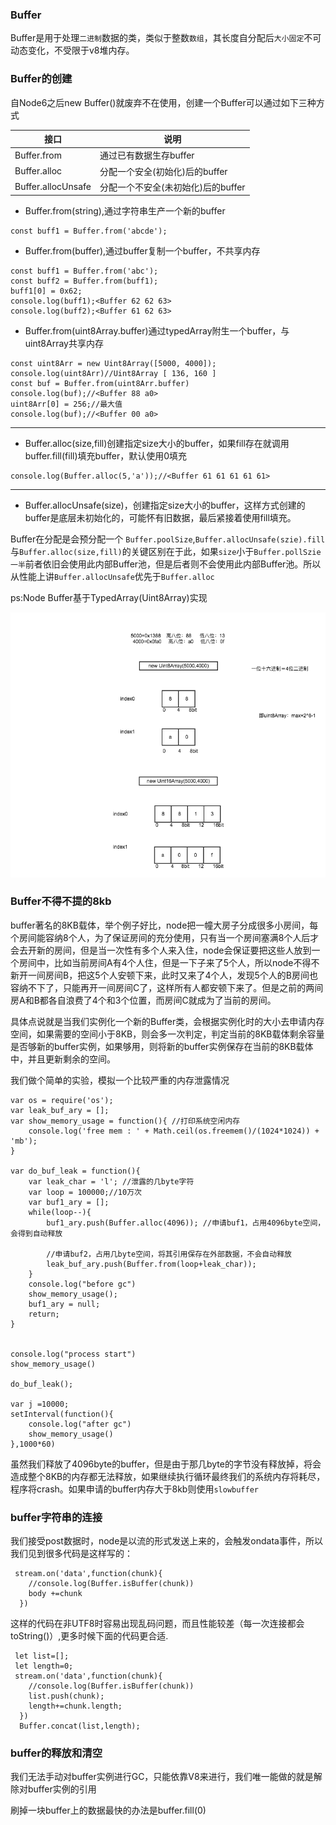 ### Buffer

Buffer是用于处理`二进制`数据的类，类似于整数`数组`，其长度自分配后`大小固定`不可动态变化，不受限于v8堆内存。

### Buffer的创建

自Node6之后new Buffer()就废弃不在使用，创建一个Buffer可以通过如下三种方式

| 接口          | 说明           |
|---------------|---------------|
| Buffer.from        | 通过已有数据生存buffer           |
| Buffer.alloc        | 分配一个安全(初始化)后的buffer           |
| Buffer.allocUnsafe        | 分配一个不安全(未初始化)后的buffer           |


* Buffer.from(string),通过字符串生产一个新的buffer

```
const buff1 = Buffer.from('abcde');
```
 * Buffer.from(buffer),通过buffer复制一个buffer，不共享内存

```
const buff1 = Buffer.from('abc');
const buff2 = Buffer.from(buff1);
buff1[0] = 0x62;
console.log(buff1);<Buffer 62 62 63>
console.log(buff2);<Buffer 61 62 63>
```

* Buffer.from(uint8Array.buffer)通过typedArray附生一个buffer，与uint8Array共享内存

```
const uint8Arr = new Uint8Array([5000, 4000]);
console.log(uint8Arr)//Uint8Array [ 136, 160 ]
const buf = Buffer.from(uint8Arr.buffer)
console.log(buf);//<Buffer 88 a0>
uint8Arr[0] = 256;//最大值
console.log(buf);//<Buffer 00 a0>
```

***

* Buffer.alloc(size,fill)创建指定size大小的buffer，如果fill存在就调用buffer.fill(fill)填充buffer，默认使用0填充

```
console.log(Buffer.alloc(5,'a'));//<Buffer 61 61 61 61 61>
```

***

* Buffer.allocUnsafe(size)，创建指定size大小的buffer，这样方式创建的buffer是底层未初始化的，可能怀有旧数据，最后紧接着使用fill填充。

Buffer在分配是会预分配一个	`Buffer.poolSize`,`Buffer.allocUnsafe(szie).fill`与`Buffer.alloc(size,fill)`的关键区别在于此，如果`size`小于`Buffer.pollSzie一半`前者依旧会使用此内部Buffer池，但是后者则不会使用此内部Buffer池。所以从性能上讲`Buffer.allocUnsafe`优先于`Buffer.alloc`


ps:Node Buffer基于TypedArray(Uint8Array)实现

![uint8Array内存分配](https://github.com/luyufa/NodeLearning/blob/master/io/TypedArray.png)



### Buffer不得不提的8kb

buffer著名的8KB载体，举个例子好比，node把一幢大房子分成很多小房间，每个房间能容纳8个人，为了保证房间的充分使用，只有当一个房间塞满8个人后才会去开新的房间，但是当一次性有多个人来入住，node会保证要把这些人放到一个房间中，比如当前房间A有4个人住，但是一下子来了5个人，所以node不得不新开一间房间B，把这5个人安顿下来，此时又来了4个人，发现5个人的B房间也容纳不下了，只能再开一间房间C了，这样所有人都安顿下来了。但是之前的两间房A和B都各自浪费了4个和3个位置，而房间C就成为了当前的房间。

具体点说就是当我们实例化一个新的Buffer类，会根据实例化时的大小去申请内存空间，如果需要的空间小于8KB，则会多一次判定，判定当前的8KB载体剩余容量是否够新的buffer实例，如果够用，则将新的buffer实例保存在当前的8KB载体中，并且更新剩余的空间。

我们做个简单的实验，模拟一个比较严重的内存泄露情况

```
var os = require('os');
var leak_buf_ary = [];
var show_memory_usage = function(){ //打印系统空闲内存
    console.log('free mem : ' + Math.ceil(os.freemem()/(1024*1024)) + 'mb');
}

var do_buf_leak = function(){
    var leak_char = 'l'; //泄露的几byte字符
    var loop = 100000;//10万次
    var buf1_ary = [];
    while(loop--){
        buf1_ary.push(Buffer.alloc(4096)); //申请buf1，占用4096byte空间，会得到自动释放

        //申请buf2，占用几byte空间，将其引用保存在外部数据，不会自动释放
        leak_buf_ary.push(Buffer.from(loop+leak_char));
    }
    console.log("before gc")
    show_memory_usage();
    buf1_ary = null;
    return;
}


console.log("process start")
show_memory_usage()

do_buf_leak();

var j =10000;
setInterval(function(){
    console.log("after gc")
    show_memory_usage()
},1000*60)
```

虽然我们释放了4096byte的buffer，但是由于那几byte的字节没有释放掉，将会造成整个8KB的内存都无法释放，如果继续执行循环最终我们的系统内存将耗尽，程序将crash。如果申请的buffer内存大于8kb则使用`slowbuffer`


### buffer字符串的连接
我们接受post数据时，node是以流的形式发送上来的，会触发ondata事件，所以我们见到很多代码是这样写的：

```
 stream.on('data',function(chunk){
	//console.log(Buffer.isBuffer(chunk))
	body +=chunk
  })
```
这样的代码在非UTF8时容易出现乱码问题，而且性能较差（每一次连接都会toString()）,更多时候下面的代码更合适.

```
 let list=[];
 let length=0;
 stream.on('data',function(chunk){
	//console.log(Buffer.isBuffer(chunk))
	list.push(chunk);
	length+=chunk.length;
  })
  Buffer.concat(list,length);
```

### buffer的释放和清空

我们无法手动对buffer实例进行GC，只能依靠V8来进行，我们唯一能做的就是解除对buffer实例的引用

刷掉一块buffer上的数据最快的办法是buffer.fill(0)